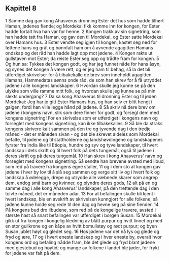 ## Kapittel 8

1 Samme dag gav kong Ahasverus dronning Ester det hus som hadde tilhørt Haman, jødenes fiende; og Mordekai fikk komme inn for kongen, for Ester hadde fortalt hva han var for henne.
2 Kongen trakk av sin signetring, som han hadde tatt fra Haman, og gav den til Mordekai, og Ester satte Mordekai over Hamans hus.
3 Ester vendte seg igjen til kongen, kastet seg ned for føttene hans og gråt og bønnfalt ham om å avvende agagitten Hamans ondskap og det råd han hadde lagt opp mot jødene.
4 Kongen rakte ut gullstaven mot Ester; da reiste Ester seg opp og trådte fram for kongen.
5 Og hun sa: Tykkes det kongen godt, og har jeg funnet nåde for hans åsyn, og synes det kongen å være rett, og er jeg ham til behag, så la det bli utferdiget skrivelser for å tilbakekalle de brev som inneholdt agagitten Hamans, Hammedatas sønns onde råd, de som han skrev for å få utryddet jødene i alle kongens landskaper.
6 Hvordan skulle jeg kunne se på den ulykke som ville ramme mitt folk, og hvordan skulle jeg kunne se på min slekts undergang?
7 Da sa kong Ahasverus til dronning Ester og til jøden Mordekai: Jeg har jo gitt Ester Hamans hus, og han selv er blitt hengt i galgen, fordi han ville legge hånd på jødene.
8 Så skriv nå dere brev om jødene i kongens navn, slik som dere finner for godt, og forsegl dem med kongens signetring! For en skrivelse som er utferdiget i kongens navn og forseglet med kongens signetring, kan ikke tilbakekalles.
9 Så ble da straks kongens skrivere kalt sammen på den tre og tyvende dag i den tredje måned - det er måneden sivan - og det ble skrevet aldeles som Mordekai befalte, til jødene og til stattholderne og landshøvdingene og landskapenes fyrster fra India like til Etiopia, hundre og syv og tyve landskaper, til hvert landskap i dets skrift og til hvert folk på dets tungemål, også til jødene i deres skrift og på deres tungemål.
10 Han skrev i kong Ahasverus' navn og forseglet med kongens signetring. Så sendte han brevene avsted med ilbud, som red på travere fra kongens egne staller,
11 og i dem sto at kongen gav jødene i hver by lov til å slå seg sammen og verge sitt liv og i hvert folk og landskap å ødelegge, drepe og utrydde alle væbnede skarer som angrep dem, endog små barn og kvinner, og plyndre deres gods,
12 alt på en og samme dag i alle kong Ahasverus' landskaper, på den trettende dag i den tolvte måned, det er måneden adar.
13 For at befalingen skulle bli kjent i hvert landskap, ble en avskrift av skrivelsen kunngjort for alle folkene, så jødene kunne holde seg rede til den dag og hevne seg på sine fiender.
14 På kongens bud dro ilbudene, som red på de kongelige travere, avsted i største hast så snart befalingen var utferdiget i borgen Susan.
15 Mordekai gikk ut fra kongen i kongelig kledning av blått purpur og hvitt linnet og med en stor gullkrone og en kåpe av hvitt bomullstøy og rødt purpur; og byen Susan jublet høyt og gledet seg.
16 Hos jødene var det nå lys og glede og fryd og ære,
17 og i hvert eneste landskap og i hver eneste by, overalt hvor kongens ord og befaling nådde fram, ble det glede og fryd blant jødene med gjestebud og høytid; og mange av folkene i landet ble jøder, for frykt for jødene var falt på dem.
